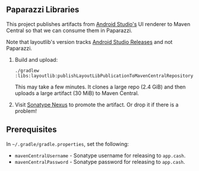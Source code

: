 Paparazzi Libraries
-------------------

This project publishes artifacts from [Android Studio's][android_studio] UI renderer to Maven
Central so that we can consume them in Paparazzi.

Note that layoutlib's version tracks [Android Studio Releases][studio_releases] and not Paparazzi.

1. Build and upload:

    ```
    ./gradlew :libs:layoutlib:publishLayoutLibPublicationToMavenCentralRepository
    ```

   This may take a few minutes. It clones a large repo (2.4 GiB) and then uploads a large artifact
   (30 MiB) to Maven Central.


2. Visit [Sonatype Nexus][nexus] to promote the artifact. Or drop it if there is a problem!


Prerequisites
-------------

In `~/.gradle/gradle.properties`, set the following:

 * `mavenCentralUsername` - Sonatype username for releasing to `app.cash`.
 * `mavenCentralPassword` - Sonatype password for releasing to `app.cash`.


[android_studio]: https://developer.android.com/studio
[studio_releases]: https://developer.android.com/studio/releases
[nexus]: https://oss.sonatype.org/